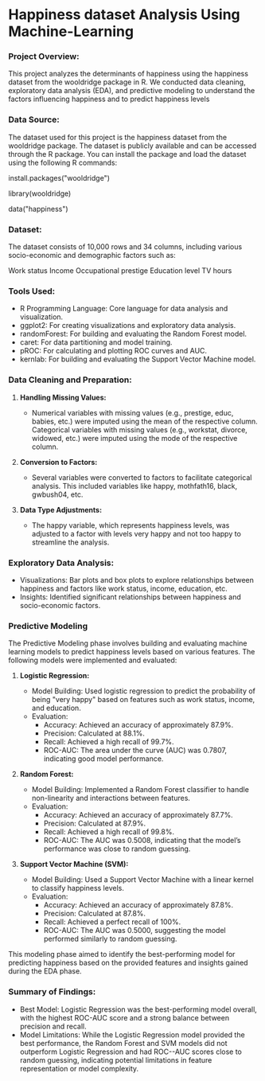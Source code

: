 # Happiness dataset Analysis Using Machine-Learning

### Project Overview:

This project analyzes the determinants of happiness using the happiness dataset from the wooldridge package in R. We conducted data cleaning, exploratory data analysis (EDA), and predictive modeling to understand the factors influencing happiness and to predict happiness levels

### Data Source:

The dataset used for this project is the happiness dataset from the wooldridge package. The dataset is publicly available and can be accessed through the R package. You can install the package and load the dataset using the following R commands:

install.packages("wooldridge")

library(wooldridge)

data("happiness")

### Dataset:

The dataset consists of 10,000 rows and 34 columns, including various socio-economic and demographic factors such as:

Work status
Income
Occupational prestige
Education level
TV hours

### Tools Used:

- R Programming Language: Core language for data analysis and visualization.
- ggplot2: For creating visualizations and exploratory data analysis.
- randomForest: For building and evaluating the Random Forest model.
- caret: For data partitioning and model training.
- pROC: For calculating and plotting ROC curves and AUC.
- kernlab: For building and evaluating the Support Vector Machine model.

### Data Cleaning and Preparation:

1. **Handling Missing Values:**
   
   - Numerical variables with missing values (e.g., prestige, educ, babies, etc.) were imputed using the mean of the respective column.
Categorical variables with missing values (e.g., workstat, divorce, widowed, etc.) were imputed using the mode of the respective column.

2. **Conversion to Factors:**
   
   - Several variables were converted to factors to facilitate categorical analysis. This included variables like happy, mothfath16, black, gwbush04, etc.

3. **Data Type Adjustments:**
   
   - The happy variable, which represents happiness levels, was adjusted to a factor with levels very happy and not too happy to streamline the analysis.

### Exploratory Data Analysis:

- Visualizations: Bar plots and box plots to explore relationships between happiness and factors like work status, income, education, etc.
- Insights: Identified significant relationships between happiness and socio-economic factors.

### Predictive Modeling

The Predictive Modeling phase involves building and evaluating machine learning models to predict happiness levels based on various features. The following models were implemented and evaluated:

1. **Logistic Regression:**
   - Model Building: Used logistic regression to predict the probability of being "very happy" based on features such as work status, income, and education.
   - Evaluation:
     - Accuracy: Achieved an accuracy of approximately 87.9%.
     - Precision: Calculated at 88.1%.
     - Recall: Achieved a high recall of 99.7%.
     - ROC-AUC: The area under the curve (AUC) was 0.7807, indicating good model performance.

3. **Random Forest:**
   - Model Building: Implemented a Random Forest classifier to handle non-linearity and interactions between features.
   - Evaluation:
     - Accuracy: Achieved an accuracy of approximately 87.7%.
     - Precision: Calculated at 87.9%.
     - Recall: Achieved a high recall of 99.8%.
     - ROC-AUC: The AUC was 0.5008, indicating that the model’s performance was close to random guessing.

3. **Support Vector Machine (SVM):**
   - Model Building: Used a Support Vector Machine with a linear kernel to classify happiness levels.
   - Evaluation:
     - Accuracy: Achieved an accuracy of approximately 87.8%.
     - Precision: Calculated at 87.8%.
     - Recall: Achieved a perfect recall of 100%.
     - ROC-AUC: The AUC was 0.5000, suggesting the model performed similarly to random guessing.

This modeling phase aimed to identify the best-performing model for predicting happiness based on the provided features and insights gained during the EDA phase.

### Summary of Findings:

- Best Model: Logistic Regression was the best-performing model overall, with the highest ROC-AUC score and a strong balance between precision and recall.
- Model Limitations: While the Logistic Regression model provided the best performance, the Random Forest and SVM models did not outperform Logistic Regression and had ROC--AUC scores close to random guessing, indicating potential limitations in feature representation or model complexity.
